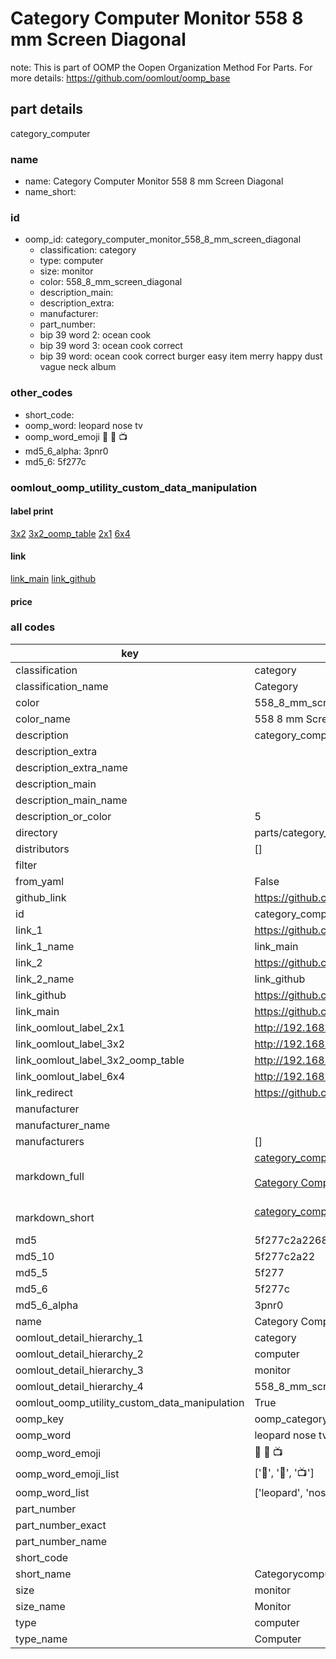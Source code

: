 # Category Computer Monitor 558 8 mm Screen Diagonal  

note: This is part of OOMP the Oopen Organization Method For Parts. For more details: https://github.com/oomlout/oomp_base

##  part details
  



category_computer



### name
* name: Category Computer Monitor 558 8 mm Screen Diagonal
* name_short: 
### id
* oomp_id: category_computer_monitor_558_8_mm_screen_diagonal
  * classification: category
  * type: computer
  * size: monitor
  * color: 558_8_mm_screen_diagonal
  * description_main: 
  * description_extra: 
  * manufacturer: 
  * part_number: 
  * bip 39 word 2: ocean cook
  * bip 39 word 3: ocean cook correct
  * bip 39 word: ocean cook correct burger easy item merry happy dust vague neck album

### other_codes
* short_code: 
* oomp_word: leopard nose tv
* oomp_word_emoji :leopard: :nose: :tv:
* md5_6_alpha: 3pnr0
* md5_6: 5f277c






### oomlout_oomp_utility_custom_data_manipulation
#### label print
[3x2](http://192.168.1.245:1112/?label=oomp%203pnr0)
[3x2_oomp_table](http://192.168.1.108:1112/?label=oomp%203pnr0)
[2x1](http://192.168.1.242:1112/?label=oomp%203pnr0)
[6x4](http://192.168.1.55:1112/?label=oomp%203pnr0)    

#### link

[link_main](https://github.com/oomlout/oomlout_oomp_version_1_messy/tree/main/parts/category_computer_monitor_558_8_mm_screen_diagonal) [link_github](https://github.com/oomlout/oomlout_oomp_version_1_messy/tree/main/parts/category_computer_monitor_558_8_mm_screen_diagonal)                             

#### price







### all codes 
| key | value |  
| --- | --- |  
| classification | category |  
| classification_name | Category |  
| color | 558_8_mm_screen_diagonal |  
| color_name | 558 8 mm Screen Diagonal |  
| description | category_computer |  
| description_extra |  |  
| description_extra_name |  |  
| description_main |  |  
| description_main_name |  |  
| description_or_color | 5  |  
| directory | parts/category_computer_monitor_558_8_mm_screen_diagonal |  
| distributors | [] |  
| filter |  |  
| from_yaml | False |  
| github_link | https://github.com/oomlout/oomlout_oomp_part_src/tree/main/parts/category_computer_monitor_558_8_mm_screen_diagonal |  
| id | category_computer_monitor_558_8_mm_screen_diagonal |  
| link_1 | https://github.com/oomlout/oomlout_oomp_version_1_messy/tree/main/parts/category_computer_monitor_558_8_mm_screen_diagonal |  
| link_1_name | link_main |  
| link_2 | https://github.com/oomlout/oomlout_oomp_version_1_messy/tree/main/parts/category_computer_monitor_558_8_mm_screen_diagonal |  
| link_2_name | link_github |  
| link_github | https://github.com/oomlout/oomlout_oomp_version_1_messy/tree/main/parts/category_computer_monitor_558_8_mm_screen_diagonal |  
| link_main | https://github.com/oomlout/oomlout_oomp_version_1_messy/tree/main/parts/category_computer_monitor_558_8_mm_screen_diagonal |  
| link_oomlout_label_2x1 | http://192.168.1.242:1112/?label=oomp%203pnr0 |  
| link_oomlout_label_3x2 | http://192.168.1.245:1112/?label=oomp%203pnr0 |  
| link_oomlout_label_3x2_oomp_table | http://192.168.1.108:1112/?label=oomp%203pnr0 |  
| link_oomlout_label_6x4 | http://192.168.1.55:1112/?label=oomp%203pnr0 |  
| link_redirect | https://github.com/oomlout/oomlout_oomp_version_1_messy/tree/main/parts/category_computer_monitor_558_8_mm_screen_diagonal |  
| manufacturer |  |  
| manufacturer_name |  |  
| manufacturers | [] |  
| markdown_full | [category_computer_monitor_558_8_mm_screen_diagonal](none)<br>[](none)<br>[Category Computer Monitor 558 8 Mm Screen Diagonal](none)<br><br> |  
| markdown_short | [category_computer_monitor_558_8_mm_screen_diagonal](none)<br><br> |  
| md5 | 5f277c2a2268f175db22e1ea610becc7 |  
| md5_10 | 5f277c2a22 |  
| md5_5 | 5f277 |  
| md5_6 | 5f277c |  
| md5_6_alpha | 3pnr0 |  
| name | Category Computer Monitor 558 8 mm Screen Diagonal |  
| oomlout_detail_hierarchy_1 | category |  
| oomlout_detail_hierarchy_2 | computer |  
| oomlout_detail_hierarchy_3 | monitor |  
| oomlout_detail_hierarchy_4 | 558_8_mm_screen_diagonal |  
| oomlout_oomp_utility_custom_data_manipulation | True |  
| oomp_key | oomp_category_computer_monitor_558_8_mm_screen_diagonal |  
| oomp_word | leopard nose tv |  
| oomp_word_emoji | :leopard: :nose: :tv: |  
| oomp_word_emoji_list | [':leopard:', ':nose:', ':tv:'] |  
| oomp_word_list | ['leopard', 'nose', 'tv'] |  
| part_number |  |  
| part_number_exact |  |  
| part_number_name |  |  
| short_code |  |  
| short_name | Categorycomputer |  
| size | monitor |  
| size_name | Monitor |  
| type | computer |  
| type_name | Computer |  
